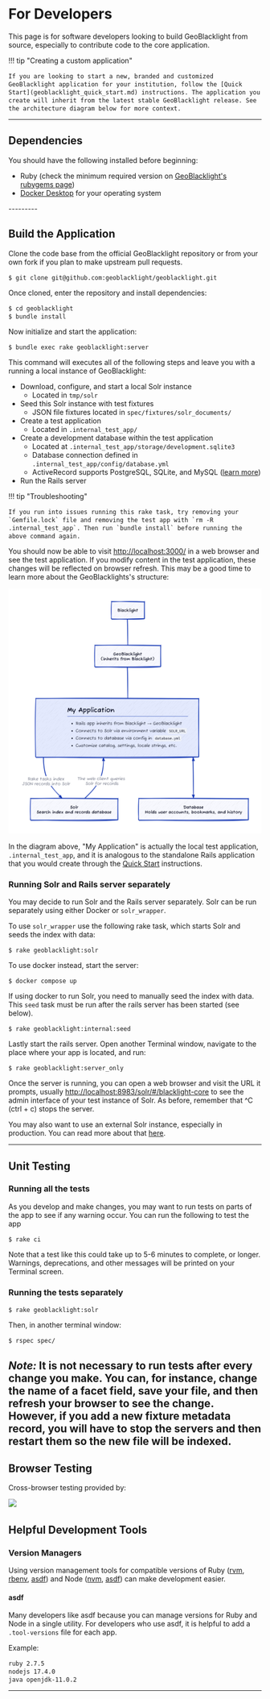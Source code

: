 
# For Developers

This page is for software developers looking to build GeoBlacklight from source, especially to contribute code to the core application.

!!! tip "Creating a custom application"

    If you are looking to start a new, branded and customized GeoBlacklight application for your institution, follow the [Quick Start](geoblacklight_quick_start.md) instructions. The application you create will inherit from the latest stable GeoBlacklight release. See the architecture diagram below for more context.

---------

## Dependencies

You should have the following installed before beginning:

<ul>
    <li>Ruby (check the minimum required version on <a href="https://rubygems.org/gems/geoblacklight">GeoBlacklight's rubygems page</a>)</li>
    <li><a href="https://docs.docker.com/get-started/get-docker/">Docker Desktop</a> for your operating system</li>
</ul>
---------

## Build the Application

Clone the code base from the official GeoBlacklight repository or from your own fork if you plan to make upstream pull requests.

```
$ git clone git@github.com:geoblacklight/geoblacklight.git
```

Once cloned, enter the repository and install dependencies:

```
$ cd geoblacklight
$ bundle install
```

Now initialize and start the application:

```
$ bundle exec rake geoblacklight:server
```

This command will executes all of the following steps and leave you with a running a local instance of GeoBlacklight:

- Download, configure, and start a local Solr instance
    - Located in `tmp/solr`
- Seed this Solr instance with test fixtures
    - JSON file fixtures located in `spec/fixtures/solr_documents/`
- Create a test application
    - Located in `.internal_test_app/`
- Create a development database within the test application
    - Located at `.internal_test_app/storage/development.sqlite3`
    - Database connection defined in `.internal_test_app/config/database.yml`
    - ActiveRecord supports PostgreSQL, SQLite, and MySQL ([learn more](https://guides.rubyonrails.org/configuring.html#configuring-a-database))
- Run the Rails server

!!! tip "Troubleshooting"

    If you run into issues running this rake task, try removing your `Gemfile.lock` file and removing the test app with `rm -R .internal_test_app`. Then run `bundle install` before running the above command again.

You should now be able to visit [http://localhost:3000/](http://localhost:3000/) in a web browser and see the test application. If you modify content in the test application, these changes will be reflected on browser refresh. This may be a good time to learn more about the GeoBlacklights's structure:

![./img/geoblacklight-structure.png](./img/geoblacklight-structure.png)

In the diagram above, "My Application" is actually the local test application, `.internal_test_app`, and it is analogous to the standalone Rails application that you would create through the [Quick Start](/documentation/geoblacklight_quick_start) instructions.

### Running Solr and Rails server separately

You may decide to run Solr and the Rails server separately. Solr can be run separately using either Docker or `solr_wrapper`.

To use `solr_wrapper` use the following rake task, which starts Solr and seeds the index with data:
```
$ rake geoblacklight:solr
```

To use docker instead, start the server:
```
$ docker compose up
```
If using docker to run Solr, you need to manually seed the index with data. This `seed` task must be run after the rails server has been started (see below).
```
$ rake geoblacklight:internal:seed
```

Lastly start the rails server. Open another Terminal window, navigate to the place where your app is located, and run:
```
$ rake geoblacklight:server_only
```

Once the server is running, you can open a web browser and visit the URL it prompts, usually [http://localhost:8983/solr/#/blacklight-core](http://localhost:8983/solr/#/blacklight-core) to see the admin interface of your test instance of Solr. As before, remember that ^C (ctrl + c) stops the server.

You may also want to use an external Solr instance, especially in production. You can read more about that [here](/documentation/external_solr).

---------

## Unit Testing

### Running all the tests
As you develop and make changes, you may want to run tests on parts of the app to see if any warning occur. You can run the following to test the app
```
$ rake ci
```
Note that a test like this could take up to 5-6 minutes to complete, or longer. Warnings, deprecations, and other messages will be printed on your Terminal screen.

### Running the tests separately
```
$ rake geoblacklight:solr
```
Then, in another terminal window:
```
$ rspec spec/
```
*Note:* It is not necessary to run tests after every change you make. You can, for instance, change the name of a facet field, save your file, and then refresh your browser to see the change. However, if you add a new fixture metadata record, you will have to stop the servers and then restart them so the new file will be indexed.
---------

## Browser Testing

Cross-browser testing provided by:

<a href="https://www.browserstack.com/"><img src="https://user-images.githubusercontent.com/784196/43614155-d65e3f98-9677-11e8-8ecf-89f0746f91e0.png" width="150"></a>

## Helpful Development Tools

### Version Managers
Using version management tools for compatible versions of Ruby ([rvm](https://rvm.io/), [rbenv](https://github.com/rbenv/rbenv/), [asdf](https://asdf-vm.com/)) and Node ([nvm](https://github.com/nvm-sh/nvm/blob/master/README.md), [asdf](https://asdf-vm.com/)) can make development easier.

#### asdf
Many developers like asdf because you can manage versions for Ruby and Node in a single utility. For developers who use asdf, it is helpful to add a `.tool-versions` file for each app.

Example:
```
ruby 2.7.5
nodejs 17.4.0
java openjdk-11.0.2
```

---
